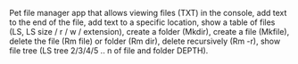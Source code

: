 Pet file manager app that allows viewing files (TXT) in the console,
add text to the end of the file, add text to a specific location, 
show a table of files (LS, LS size / r / w / extension), create a folder (Mkdir),
create a file (Mkfile), delete the file (Rm file) or folder (Rm dir),
delete recursively (Rm -r), show file tree (LS tree 2/3/4/5 .. n of file and folder DEPTH).
